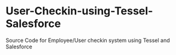 # User-Checkin-using-Tessel-Salesforce
Source Code for Employee/User checkin system using Tessel and Salesforce
